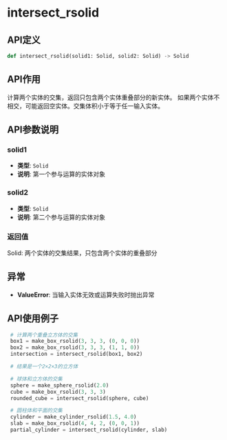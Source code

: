 # intersect_rsolid

## API定义

```python
def intersect_rsolid(solid1: Solid, solid2: Solid) -> Solid
```

## API作用

计算两个实体的交集，返回只包含两个实体重叠部分的新实体。
如果两个实体不相交，可能返回空实体。交集体积小于等于任一输入实体。

## API参数说明

### solid1

- **类型**: `Solid`
- **说明**: 第一个参与运算的实体对象

### solid2

- **类型**: `Solid`
- **说明**: 第二个参与运算的实体对象

### 返回值

Solid: 两个实体的交集结果，只包含两个实体的重叠部分

## 异常

- **ValueError**: 当输入实体无效或运算失败时抛出异常

## API使用例子

```python
 # 计算两个重叠立方体的交集
 box1 = make_box_rsolid(3, 3, 3, (0, 0, 0))
 box2 = make_box_rsolid(3, 3, 3, (1, 1, 0))
 intersection = intersect_rsolid(box1, box2)

 # 结果是一个2×2×3的立方体

 # 球体和立方体的交集
 sphere = make_sphere_rsolid(2.0)
 cube = make_box_rsolid(3, 3, 3)
 rounded_cube = intersect_rsolid(sphere, cube)

 # 圆柱体和平面的交集
 cylinder = make_cylinder_rsolid(1.5, 4.0)
 slab = make_box_rsolid(4, 4, 2, (0, 0, 1))
 partial_cylinder = intersect_rsolid(cylinder, slab)
```

